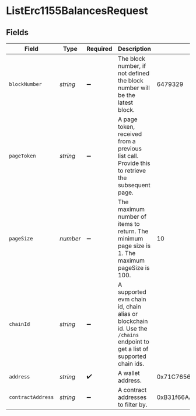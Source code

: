 # ListErc1155BalancesRequest

## Fields

| Field               | Type       | Required | Description                                                                                                                | Example                                    |
| ------------------- | ---------- | -------- | -------------------------------------------------------------------------------------------------------------------------- | ------------------------------------------ |
| `blockNumber`     | *string* | ➖       | The block number, if not defined the block number will be the latest block.                                                | 6479329                                    |
| `pageToken`       | *string* | ➖       | A page token, received from a previous list call. Provide this to retrieve the subsequent page.                            |                                            |
| `pageSize`        | *number* | ➖       | The maximum number of items to return. The minimum page size is 1. The maximum pageSize is 100.                            | 10                                         |
| `chainId`         | *string* | ➖       | A supported evm chain id, chain alias or blockchain id. Use the `/chains` endpoint to get a list of supported chain ids. |                                            |
| `address`         | *string* | ✔️     | A wallet address.                                                                                                          | 0x71C7656EC7ab88b098defB751B7401B5f6d8976F |
| `contractAddress` | *string* | ➖       | A contract addresses to filter by.                                                                                         | 0xB31f66AA3C1e785363F0875A1B74E27b85FD66c7 |
